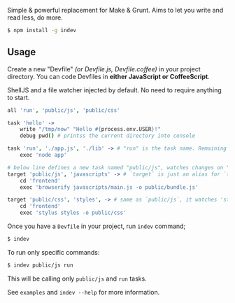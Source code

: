 Simple & powerful replacement for Make & Grunt. Aims to let you write and read less, do more.

```bash
$ npm install -g indev
```

## Usage

Create a new "Devfile" *(or Devfile.js, Devfile.coffee)* in your project directory.
You can code Devfiles in **either JavaScript or CoffeeScript**.

ShellJS and a file watcher injected by default. No need to require anything to start.

```coffee
all 'run', 'public/js', 'public/css'

task 'hello' ->
    write "/tmp/now" "Hello #{process.env.USER}!"
    debug pwd() # printss the current directory into console

task 'run', './app.js', './lib' -> # "run" is the task name. Remaining parameters are filenames to watch.
    exec 'node app'

# below line defines a new task named "public/js", watches changes on "./javascripts"
target 'public/js', 'javascripts' -> # `target` is just an alias for `task`.
    cd 'frontend'
    exec 'browserify javascripts/main.js -o public/bundle.js'

target 'public/css', 'styles', -> # same as `public/js`, it watches 'styles' directory and outputs to public/css.
    cd 'frontend'
    exec 'stylus styles -o public/css'
```

Once you have a `Devfile` in your project, run `indev` command;

```bash
$ indev
```

To run only specific commands:

```bash
$ indev public/js run
```

This will be calling only `public/js` and `run` tasks.

See `examples` and `indev --help` for more information.
